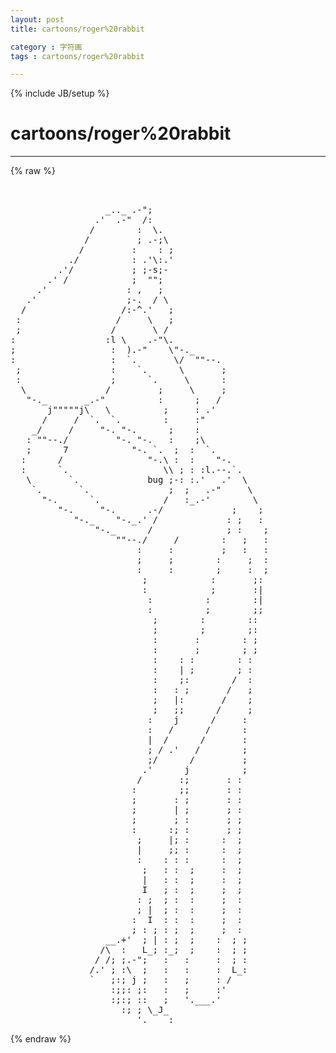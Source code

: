 ```yaml
---
layout: post
title: cartoons/roger%20rabbit
category : 字符画
tags : cartoons/roger%20rabbit
---
```

{% include JB/setup %}
# cartoons/roger%20rabbit
---
{% raw %}
<pre>


                  _.._ .-&quot;;                      
                .&#039;  .-&quot;  /:                      
               /        :  \.                    
              /         ; .-;\                   
             /         :    : ;                  
           ./          : .&#039;\:.&#039;                  
         .&#039;/           ; ;-s;-                   
       .&#039; /            ;  &quot;&quot;;                    
     .&#039;               : ,   ;                    
   .&#039;                 ;-.  / \                   
  /                  /:-^.&#039;   ;                  
 :                  /     \   ;                  
 ;                 /       \ /                   
:                 :l \    .-&quot;\.                  
;                  :  ).-&quot;    \&quot;-._              
:                  :  `.       \/  &quot;&quot;--.         
 ;                 :    `.      \       ;        
 :                 ;      `.     \      :        
  \               /         ;     \     ;        
   &quot;-._       _.-&quot;          :      ;   /         
       j&quot;&quot;&quot;&quot;&quot;j\   \          ;     : .&#039;          
      /     /  `.  `.        :     :&quot;            
    _/     /     &quot;-. &quot;-.      ;    :             
   : &quot;&quot;--./         &quot;-. &quot;-.   :    ;\            
   ;      7            &quot;-. `.  ;  :  `.          
  :      /                &quot;-.\ :  :    &quot;-.       
  :      `.                  \\ ; : :l.--.`.     
   \       `.             bug ;-: :.&#039;   .&#039;  \    
    `.       `.               ;  ;   .-&quot;     \   
      &quot;-.      `.            /   :_.-&#039;        \  
         &quot;-.     &quot;-.      .-/             ;    ; 
            &quot;-._    &quot;-._.&#039; /             : ;   : 
                &quot;-._      /              ; :    ;
                    &quot;&quot;--./     /        :   ;   :
                        :     :         ;   :   :
                        ;     ;        :     ;  :
                        :     :        ;     :  ;
                         ;            :       ;: 
                         :            ;       :| 
                          :          :        :| 
                          :          ;        ;; 
                           ;        :        ::  
                           ;        ;        ;:  
                           :       :        : ;  
                           :       ;        ; ;  
                           :    : :        : :   
                           :    | ;        ; :   
                           :    ;:        /  :   
                           :   : ;       /   ;   
                           ;   |:       /    ;   
                           ;   ;;      /     ;   
                          :    j      /     :    
                          :   /      /      :    
                          |  /      /       :    
                          ; / .&#039;   /        ;    
                          ;/      /         ;    
                         .&#039;      j          ;    
                        /       :;       : :     
                       :        ;;       : :     
                       ;       : ;       : :     
                       ;       | ;       ; :     
                       ;       ; :       ; ;     
                       :      :; :       ; ;     
                        ;     |; :      :  ;     
                        |     ;; :      :  ;     
                        :    : : :      :  ;     
                         ;   : :  ;     :  ;     
                         |   : :  ;     :  ;     
                         I   ; :  ;     ;  ;     
                        : ;  ; :  :     ;  :     
                        ; |  ; :  :     ;  :     
                       :  I  : :  :     ;  :     
                       ; : ; : ;  ;     ;  :     
                  __.+&#039;  ; | : ;  ;    :  ; ;    
                 /\  :   L_; :_;  ;    :  ; ;    
                / /; ;.-&quot;;   :   :     :  ; :    
               /.&#039; ; :\  ;   :   :     :  L_:    
               `   ;:; j ;   :   ;     : /       
                   :;;: ;:   :   ;     :&#039;        
                   :;:; ::   ;   &#039;.___.&#039;         
                     :; ; \_J_                   
                        &#039;.____:                  </pre>
{% endraw %}
